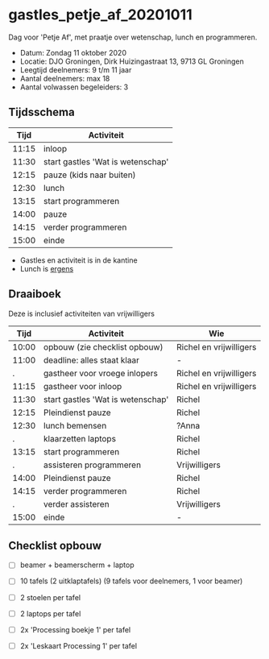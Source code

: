 # gastles_petje_af_20201011

Dag voor 'Petje Af', met praatje over wetenschap, lunch en programmeren.

 * Datum: Zondag 11 oktober 2020
 * Locatie: DJO Groningen, Dirk Huizingastraat 13, 9713 GL Groningen
 * Leegtijd deelnemers: 9 t/m 11 jaar
 * Aantal deelnemers: max 18
 * Aantal volwassen begeleiders: 3

## Tijdsschema

Tijd |Activiteit
-----|---------------------------------
11:15|inloop                        
11:30|start gastles 'Wat is wetenschap'
12:15|pauze (kids naar buiten)
12:30|lunch
13:15|start programmeren
14:00|pauze
14:15|verder programmeren
15:00|einde

 * Gastles en activiteit is in de kantine
 * Lunch is [ergens](https://github.com/richelbilderbeek/gastles_petje_af_20201011/issues/1)

## Draaiboek

Deze is inclusief activiteiten van vrijwilligers

Tijd |Activiteit                        |Wie                    
-----|----------------------------------|-----------------------
10:00|opbouw (zie checklist opbouw)     |Richel en vrijwilligers
11:00|deadline: alles staat klaar       |-
.    |gastheer voor vroege inlopers     |Richel en vrijwilligers
11:15|gastheer voor inloop              |Richel en vrijwilligers
11:30|start gastles 'Wat is wetenschap' |Richel
12:15|Pleindienst pauze                 |Richel
12:30|lunch bemensen                    |?Anna
.    |klaarzetten laptops               |Richel
13:15|start programmeren                |Richel
.    |assisteren programmeren           |Vrijwilligers
14:00|Pleindienst pauze                 |Richel
14:15|verder programmeren               |Richel
.    |verder assisteren                 |Vrijwilligers
15:00|einde                             |-

## Checklist opbouw

 * [ ] beamer + beamerscherm + laptop
 * [ ] 10 tafels (2 uitklaptafels) (9 tafels voor deelnemers, 1 voor beamer)
 * [ ] 2 stoelen per tafel
 * [ ] 2 laptops per tafel
 * [ ] 2x 'Processing boekje 1' per tafel
 * [ ] 2x 'Leskaart Processing 1' per tafel

